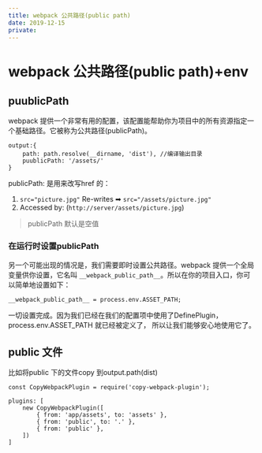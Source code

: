 ```yaml
---
title: webpack 公共路径(public path)
date: 2019-12-15
private: 
---
```

# webpack 公共路径(public path)+env
## puublicPath
webpack 提供一个非常有用的配置，该配置能帮助你为项目中的所有资源指定一个基础路径。它被称为公共路径(publicPath)。

    output:{
        path: path.resolve(__dirname, 'dist'), //编译输出目录
        puublicPath: '/assets/'
    }

publicPath: 是用来改写href 的：

1. `src="picture.jpg"` Re-writes ➡ `src="/assets/picture.jpg"`
2. Accessed by: (`http://server/assets/picture.jpg`)

> publicPath 默认是空值

### 在运行时设置publicPath
另一个可能出现的情况是，我们需要即时设置公共路径。webpack 提供一个全局变量供你设置，它名叫 `__webpack_public_path__`。所以在你的项目入口，你可以简单地设置如下：

    __webpack_public_path__ = process.env.ASSET_PATH;

一切设置完成。因为我们已经在我们的配置项中使用了DefinePlugin， process.env.ASSET_PATH 就已经被定义了， 所以让我们能够安心地使用它了。

## public 文件
比如将public 下的文件copy 到output.path(dist)

    const CopyWebpackPlugin = require('copy-webpack-plugin');

    plugins: [
        new CopyWebpackPlugin([
            { from: 'app/assets', to: 'assets' },
            { from: 'public', to: '.' },
            { from: 'public' },
        ])
    ]
